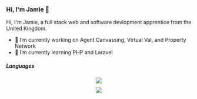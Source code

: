 ### Hi, I'm Jamie 👋
Hi, I'm Jamie, a full stack web and software devlopment apprentice from the United Kingdom.

<ul>
  <li>
  🔭 I’m currently working on Agent Canvassing, Virtual Val, and Property Network
  </li>
  <li>
  🌱 I’m currently learning PHP and Laravel
  </li>
</ul>

##### Languages


<div align="center">
  <img align="center" src="https://github-readme-stats.vercel.app/api?username=JRitchie454&bg_color=30,e96443,904e95&title_color=fff&text_color=fff&show_icons=true&count_private=true"/>
</div>
<div align="center" style="margin-top:10px">
  <img align="center" src="https://github-readme-stats.vercel.app/api/top-langs/?username=JRitchie454&bg_color=30,e96443,904e95&title_color=fff&text_color=fff&count_private=true&layout=compact"/>
</div>
